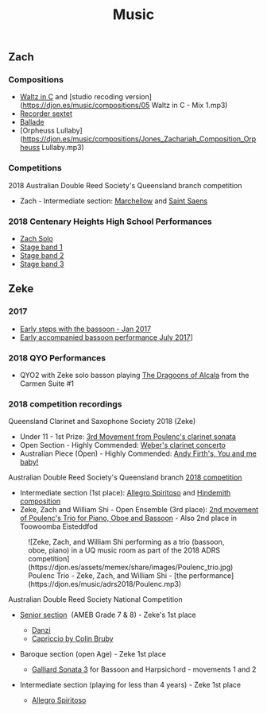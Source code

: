 ﻿---
tags: music, family
title: Music
type: family
---
## Zach

### Compositions

- [Waltz in C](https://djon.es/music/compositions/Waltz_in_C.mp3) and [studio recoding version](https://djon.es/music/compositions/05 Waltz in C - Mix 1.mp3)
- [Recorder sextet](https://djon.es/music/compositions/Recorder%20Sextet.mp3)
- [Ballade](https://djon.es/music/compositions/Jones_Zachariah_Composition_Ballade.mp3)
- [Orpheuss Lullaby](https://djon.es/music/compositions/Jones_Zachariah_Composition_Orpheuss Lullaby.mp3)

### Competitions

2018 Australian Double Reed Society&#39;s Queensland branch competition

- Zach - Intermediate section: [Marchellow](https://djon.es/music/adrs2018/Zach%20Marchello.mp3) and [Saint Saens](https://djon.es/music/adrs2018/Zach%20Saint%20Saens.mp3)

### 2018 Centenary Heights High School Performances

- [Zach Solo](https://djon.es/music/ZachSolo.mp3)
- [Stage band 1](https://djon.es/music/StageBand1.mp3)
- [Stage band 2](https://djon.es/music/StageBand2.mp3)
- [Stage band 3](https://djon.es/music/StageBand3.mp3)

## Zeke

### 2017

- [Early steps with the bassoon - Jan 2017](https://djon.es/music/2017/jan2017.mp3)
- [Early accompanied bassoon performance July 2017](https://djon.es/music/2017/july2017.mp3)]

### 2018 QYO Performances

- QYO2 with Zeke solo basson playing [The Dragoons of Alcala](https://djon.es/music/QYO/lesDragons.mp3) from the Carmen Suite #1

### 2018 competition recordings

Queensland Clarinet and Saxophone Society 2018 (Zeke)

- Under 11 - 1st Prize: [3rd Movement from Poulenc's clarinet sonata](https://djon.es/music/QCAS2018/Poulenc%20Clarinet%20Sonata%203rd%20movement.mp3)
- Open Section - Highly Commended: [Weber's clarinet concerto](https://djon.es/music/QCAS2018/Weber%20Clarinet%20Concertino.mp3)
- Australian Piece (Open) - Highly Commended: [Andy Firth's, You and me baby!](https://djon.es/music/QCAS2018/You%20and%20me%20baby.mp3)

Australian Double Reed Society&#39;s Queensland branch [2018 competition](https://adrs.org.au/news-events/qld/adrs-qld-oboe-and-bassoon-competition-2018)

- Intermediate section (1st place): [Allegro Spiritoso](https://djon.es/music/adrs2018/Zeke%20Allegro%20Spiritoso.mp3) and [Hindemith composition](https://djon.es/music/adrs2018/Zeke%20ADRS%202018%201st%20piece.mp3)
- Zeke, Zach and William Shi - Open Ensemble (3rd place): [2nd movement of Poulenc's Trio for Piano, Oboe and Bassoon](https://djon.es/music/adrs2018/Poulenc.mp3) - Also 2nd place in Toowoomba Eisteddfod

<figure markdown>
![Zeke, Zach, and William Shi performing as a trio (bassoon, oboe, piano) in a UQ music room as part of the 2018 ADRS competition](https://djon.es/assets/memex/share/images/Poulenc_trio.jpg)
<caption>Poulenc Trio - Zeke, Zach, and William Shi - [the performance](https://djon.es/music/adrs2018/Poulenc.mp3)</caption>
</figure>

Australian Double Reed Society National Competition

- [Senior section](https://adrs.org.au/events/past-events/adrs-double-reed-competitions/pre-2018-conferences-and-competitions/2018-adrs-competition-winners) &nbsp;(AMEB Grade 7 &amp; 8) - Zeke&#39;s 1st place

    - [Danzi](http://djon.es/music/adrs2018/danzi.mp3)
	- [Capriccio by Colin Bruby](http://djon.es/music/adrs2018/Capriccio.mp3)

- Baroque section (open Age) - Zeke 1st place

	- [Galliard Sonata 3](http://djon.es/music/adrs2018/Galliard_Melbourne.mp3) for Bassoon and Harpsichord - movements 1 and 2

- Intermediate section (playing for less than 4 years) - Zeke 1st place

    - [Allegro Spiritoso](http://djon.es/music/adrs2018/AllegroSpiritoso_Melbourne.mp3)